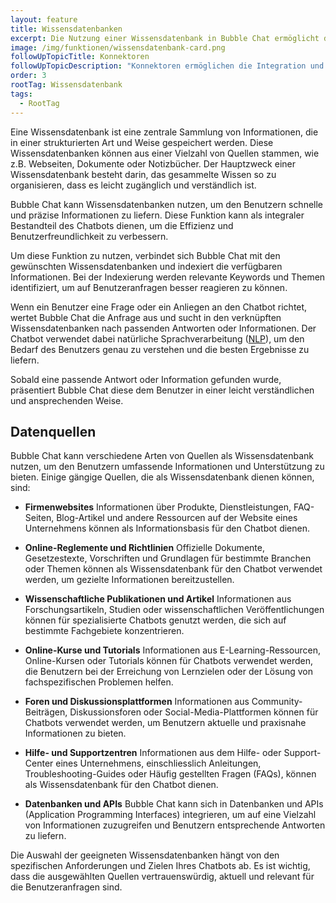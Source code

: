```yaml
---
layout: feature
title: Wissensdatenbanken
excerpt: Die Nutzung einer Wissensdatenbank in Bubble Chat ermöglicht den Einsatz eines Chatbots mit minimalem Aufwand. Der Chatbot weiss sofort Bescheid über eine Fülle von Informationen.
image: /img/funktionen/wissensdatenbank-card.png
followUpTopicTitle: Konnektoren
followUpTopicDescription: "Konnektoren ermöglichen die Integration und den Zugriff auf externe Wissensdatenbanken.\nBubble Chat stellt eine Reihe von Konnektoren zur Verfügung:"
order: 3
rootTag: Wissensdatenbank
tags:
  - RootTag
---
```


Eine Wissensdatenbank ist eine zentrale Sammlung von Informationen, die in einer strukturierten Art und Weise gespeichert werden. Diese Wissensdatenbanken können aus einer Vielzahl von Quellen stammen, wie z.B. Webseiten, Dokumente oder Notizbücher. Der Hauptzweck einer Wissensdatenbank besteht darin, das gesammelte Wissen so zu organisieren, dass es leicht zugänglich und verständlich ist.

Bubble Chat kann Wissensdatenbanken nutzen, um den Benutzern schnelle und präzise Informationen zu liefern. Diese Funktion kann als integraler Bestandteil des Chatbots dienen, um die Effizienz und Benutzerfreundlichkeit zu verbessern. 

Um diese Funktion zu nutzen, verbindet sich Bubble Chat mit den gewünschten Wissensdatenbanken und indexiert die verfügbaren Informationen. Bei der Indexierung werden relevante Keywords und Themen identifiziert, um auf Benutzeranfragen besser reagieren zu können. 

Wenn ein Benutzer eine Frage oder ein Anliegen an den Chatbot richtet, wertet Bubble Chat die Anfrage aus und sucht in den verknüpften Wissensdatenbanken nach passenden Antworten oder Informationen. Der Chatbot verwendet dabei natürliche Sprachverarbeitung ([NLP](/funktionen/nlp/)), um den Bedarf des Benutzers genau zu verstehen und die besten Ergebnisse zu liefern. 

Sobald eine passende Antwort oder Information gefunden wurde, präsentiert Bubble Chat diese dem Benutzer in einer leicht verständlichen und ansprechenden Weise.

## Datenquellen

Bubble Chat kann verschiedene Arten von Quellen als Wissensdatenbank nutzen, um den Benutzern umfassende Informationen und Unterstützung zu bieten. Einige gängige Quellen, die als Wissensdatenbank dienen können, sind:

- **Firmenwebsites**
  Informationen über Produkte, Dienstleistungen, FAQ-Seiten, Blog-Artikel und andere Ressourcen auf der Website eines Unternehmens können als Informationsbasis für den Chatbot dienen.

- **Online-Reglemente und Richtlinien**
  Offizielle Dokumente, Gesetzestexte, Vorschriften und Grundlagen für bestimmte Branchen oder Themen können als Wissensdatenbank für den Chatbot verwendet werden, um gezielte Informationen bereitzustellen.

- **Wissenschaftliche Publikationen und Artikel**
  Informationen aus Forschungsartikeln, Studien oder wissenschaftlichen Veröffentlichungen können für spezialisierte Chatbots genutzt werden, die sich auf bestimmte Fachgebiete konzentrieren.

- **Online-Kurse und Tutorials**
  Informationen aus E-Learning-Ressourcen, Online-Kursen oder Tutorials können für Chatbots verwendet werden, die Benutzern bei der Erreichung von Lernzielen oder der Lösung von fachspezifischen Problemen helfen.

- **Foren und Diskussionsplattformen**
  Informationen aus Community-Beiträgen, Diskussionsforen oder Social-Media-Plattformen können für Chatbots verwendet werden, um Benutzern aktuelle und praxisnahe Informationen zu bieten.

- **Hilfe- und Supportzentren**
  Informationen aus dem Hilfe- oder Support-Center eines Unternehmens, einschliesslich Anleitungen, Troubleshooting-Guides oder Häufig gestellten Fragen (FAQs), können als Wissensdatenbank für den Chatbot dienen.

- **Datenbanken und APIs**
  Bubble Chat kann sich in Datenbanken und APIs (Application Programming Interfaces) integrieren, um auf eine Vielzahl von Informationen zuzugreifen und Benutzern entsprechende Antworten zu liefern.

Die Auswahl der geeigneten Wissensdatenbanken hängt von den spezifischen Anforderungen und Zielen Ihres Chatbots ab. Es ist wichtig, dass die ausgewählten Quellen vertrauenswürdig, aktuell und relevant für die Benutzeranfragen sind.
